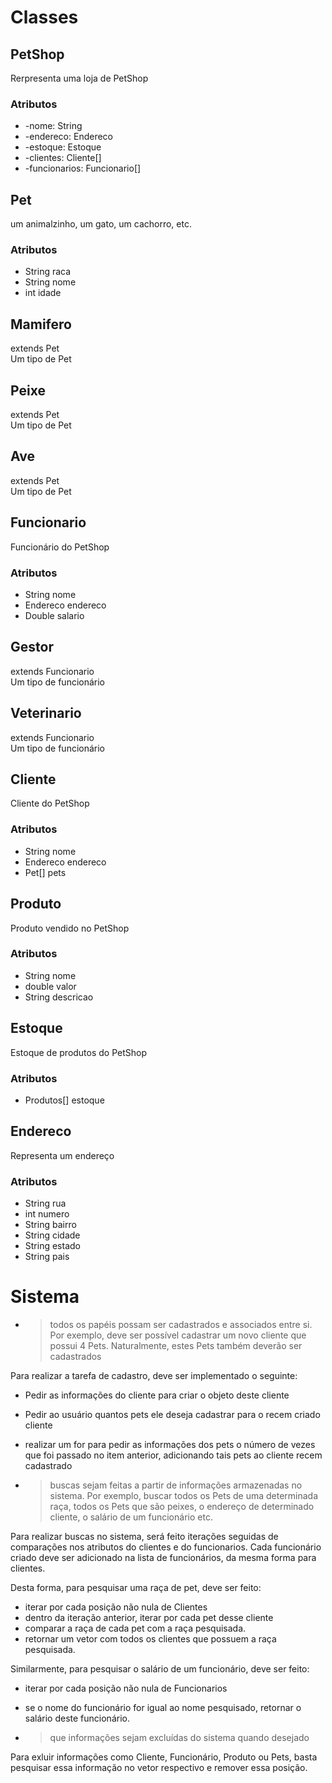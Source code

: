 # Classes

## PetShop
Rerpresenta uma loja de PetShop

### Atributos
- -nome: String
- -endereco: Endereco
- -estoque: Estoque
- -clientes: Cliente[]
- -funcionarios: Funcionario[]


## Pet
um animalzinho, um gato, um cachorro, etc.

### Atributos
- String raca
- String nome
- int idade

## Mamifero
extends Pet  
Um tipo de Pet

## Peixe
extends Pet  
Um tipo de Pet

## Ave
extends Pet  
Um tipo de Pet

## Funcionario
Funcionário do PetShop

### Atributos
- String nome
- Endereco endereco
- Double salario

## Gestor
extends Funcionario  
Um tipo de funcionário

## Veterinario
extends Funcionario  
Um tipo de funcionário

## Cliente
Cliente do PetShop

### Atributos
- String nome
- Endereco endereco
- Pet[] pets

## Produto
Produto vendido no PetShop

### Atributos
- String nome
- double valor
- String descricao

## Estoque
Estoque de produtos do PetShop

### Atributos
- Produtos[] estoque

## Endereco
Representa um endereço

### Atributos
- String rua
- int numero
- String bairro
- String cidade
- String estado
- String pais


# Sistema
- > todos os papéis possam ser cadastrados e associados entre si. Por exemplo, deve ser possível cadastrar um novo cliente que possui 4 Pets. Naturalmente, estes Pets também deverão ser cadastrados

Para realizar a tarefa de cadastro, deve ser implementado o seguinte:
- Pedir as informações do cliente para criar o objeto deste cliente
- Pedir ao usuário quantos pets ele deseja cadastrar para o recem criado cliente
- realizar um for para pedir as informações dos pets o número de vezes que foi passado no item anterior, adicionando tais pets ao cliente recem cadastrado

- > buscas sejam feitas a partir de informações armazenadas no sistema. Por exemplo, buscar todos os Pets de uma determinada raça, todos os Pets que são peixes, o endereço de determinado cliente, o salário de um funcionário etc.

Para realizar buscas no sistema, será feito iterações seguidas de comparações nos atributos do clientes e do funcionarios. Cada funcionário criado deve ser adicionado na lista de funcionários, da mesma forma para clientes.

Desta forma, para pesquisar uma raça de pet, deve ser feito:
- iterar por cada posição não nula de Clientes
- dentro da iteração anterior, iterar por cada pet desse cliente
- comparar a raça de cada pet com a raça pesquisada.
- retornar um vetor com todos os clientes que possuem a raça pesquisada.

Similarmente, para pesquisar o salário de um funcionário, deve ser feito:
- iterar por cada posição não nula de Funcionarios
- se o nome do funcionário for igual ao nome pesquisado, retornar o salário deste funcionário.


- > que informações sejam excluídas do sistema quando desejado

Para exluir informações como Cliente, Funcionário, Produto ou Pets, basta pesquisar essa informação no vetor respectivo e remover essa posição. 